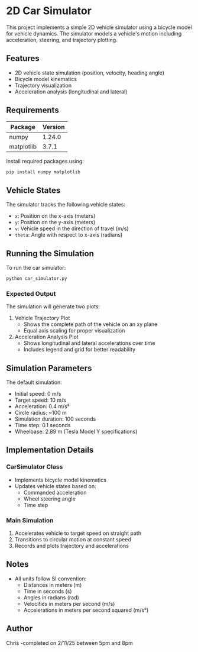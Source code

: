 # 2D Car Simulator

This project implements a simple 2D vehicle simulator using a bicycle model for vehicle dynamics. The simulator models a vehicle's motion including acceleration, steering, and trajectory plotting.

## Features

- 2D vehicle state simulation (position, velocity, heading angle)
- Bicycle model kinematics
- Trajectory visualization
- Acceleration analysis (longitudinal and lateral)

## Requirements

| Package    | Version |
|------------|---------|
| numpy      | 1.24.0  |
| matplotlib | 3.7.1   |

Install required packages using:

```bash
pip install numpy matplotlib
```

## Vehicle States

The simulator tracks the following vehicle states:
- `x`: Position on the x-axis (meters)
- `y`: Position on the y-axis (meters)
- `v`: Vehicle speed in the direction of travel (m/s)
- `theta`: Angle with respect to x-axis (radians)

## Running the Simulation

To run the car simulator:

```bash
python car_simulator.py
```

### Expected Output
The simulation will generate two plots:
1. Vehicle Trajectory Plot
   - Shows the complete path of the vehicle on an xy plane
   - Equal axis scaling for proper visualization
2. Acceleration Analysis Plot
   - Shows longitudinal and lateral accelerations over time
   - Includes legend and grid for better readability

## Simulation Parameters

The default simulation:
- Initial speed: 0 m/s
- Target speed: 10 m/s
- Acceleration: 0.4 m/s²
- Circle radius: ~100 m
- Simulation duration: 100 seconds
- Time step: 0.1 seconds
- Wheelbase: 2.89 m (Tesla Model Y specifications)

## Implementation Details

### CarSimulator Class
- Implements bicycle model kinematics
- Updates vehicle states based on:
  - Commanded acceleration
  - Wheel steering angle
  - Time step

### Main Simulation
1. Accelerates vehicle to target speed on straight path
2. Transitions to circular motion at constant speed
3. Records and plots trajectory and accelerations

## Notes
- All units follow SI convention:
  - Distances in meters (m)
  - Time in seconds (s)
  - Angles in radians (rad)
  - Velocities in meters per second (m/s)
  - Accelerations in meters per second squared (m/s²)

## Author
Chris -completed on 2/11/25 between 5pm and 8pm